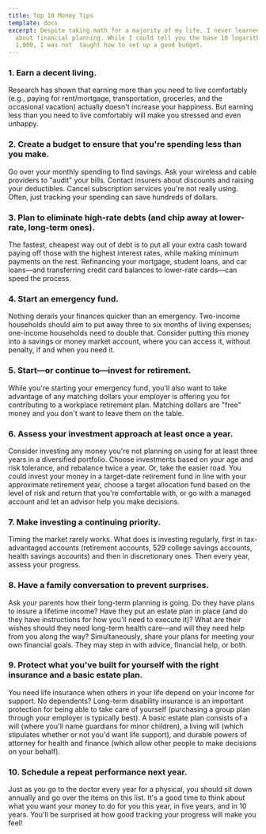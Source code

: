 ```yaml
---
title: Top 10 Money Tips
template: docs
excerpt: Despite taking math for a majority of my life, I never learned much
  about financial planning. While I could tell you the base 10 logarithm of
  1,000, I was not  taught how to set up a good budget.
---
```

<!--StartFragment-->

### 1. Earn a decent living.

Research has shown that earning more than you need to live comfortably (e.g., paying for rent/mortgage, transportation, groceries, and the occasional vacation) actually doesn't increase your happiness. But earning less than you need to live comfortably will make you stressed and even unhappy.

### 2. Create a budget to ensure that you're spending less than you make.

Go over your monthly spending to find savings. Ask your wireless and cable providers to "audit" your bills. Contact insurers about discounts and raising your deductibles. Cancel subscription services you're not really using. Often, just tracking your spending can save hundreds of dollars.

### 3. Plan to eliminate high-rate debts (and chip away at lower-rate, long-term ones).

The fastest, cheapest way out of debt is to put all your extra cash toward paying off those with the highest interest rates, while making minimum payments on the rest. Refinancing your mortgage, student loans, and car loans—and transferring credit card balances to lower-rate cards—can speed the process.

### 4. Start an emergency fund.

Nothing derails your finances quicker than an emergency. Two-income households should aim to put away three to six months of living expenses; one-income households need to double that. Consider putting this money into a savings or money market account, where you can access it, without penalty, if and when you need it.

### 5. Start—or continue to—invest for retirement.

While you're starting your emergency fund, you'll also want to take advantage of any matching dollars your employer is offering you for contributing to a workplace retirement plan. Matching dollars are "free" money and you don't want to leave them on the table.

### 6. Assess your investment approach at least once a year.

Consider investing any money you're not planning on using for at least three years in a diversified portfolio. Choose investments based on your age and risk tolerance, and rebalance twice a year. Or, take the easier road. You could invest your money in a target-date retirement fund in line with your approximate retirement year, choose a target allocation fund based on the level of risk and return that you're comfortable with, or go with a managed account and let an advisor help you make decisions.

### 7. Make investing a continuing priority.

Timing the market rarely works. What does is investing regularly, first in tax-advantaged accounts (retirement accounts, 529 college savings accounts, health savings accounts) and then in discretionary ones. Then every year, assess your progress. 

### 8. Have a family conversation to prevent surprises.

Ask your parents how their long-term planning is going. Do they have plans to insure a lifetime income? Have they put an estate plan in place (and do they have instructions for how you'll need to execute it)? What are their wishes should they need long-term health care—and will they need help from you along the way? Simultaneously, share your plans for meeting your own financial goals. They may step in with advice, financial help, or both.

### 9. Protect what you've built for yourself with the right insurance and a basic estate plan.

You need life insurance when others in your life depend on your income for support. No dependents? Long-term disability insurance is an important protection for being able to take care of yourself (purchasing a group plan through your employer is typically best). A basic estate plan consists of a will (where you'll name guardians for minor children), a living will (which stipulates whether or not you'd want life support), and durable powers of attorney for health and finance (which allow other people to make decisions on your behalf).

### 10. Schedule a repeat performance next year.

Just as you go to the doctor every year for a physical, you should sit down annually and go over the items on this list. It's a good time to think about what you want your money to do for you this year, in five years, and in 10 years. You'll be surprised at how good tracking your progress will make you feel!

<!--EndFragment-->
